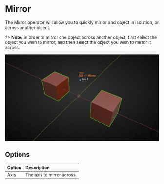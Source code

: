# Mirror

The Mirror operator will allow you to quickly mirror and object in isolation, or across another object.

?> **Note:** in order to mirror one object across another object, first select the object you wish to mirror, and then select the object you wish to mirror it across.

![Mirror Operator](../_media/mirror-out.jpg ':size=800')

## Options

| Option | Description |
| :------ | :----------- |
| Axis | The axis to mirror across. |